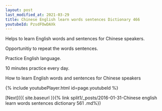 ```yaml
---
layout: post
last_modified_at: 2021-03-29
title: Chinese English learn words sentences Dictionary 466 
youtubeId: PzsdFOwDAXk
---
```

 
 
Helps to learn English words and sentences for Chinese speakers.

Opportunitiy to repeat the words sentences. 

Practice English language. 
 
10 minutes practice every day. 
 
How to learn English words and sentences for Chinese speakers 
 
{% include youtubePlayer.html id=page.youtubeId %}
 
 
[Next]({{ site.baseurl }}{% link  split1/_posts/2016-01-31-Chinese english learn words sentences dictionary 561 .md%})
 
